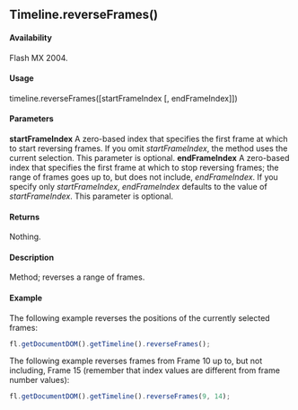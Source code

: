 ## Timeline.reverseFrames()

#### Availability

Flash MX 2004.

#### Usage

timeline.reverseFrames(\[startFrameIndex \[, endFrameIndex\]\])

#### Parameters

**startFrameIndex** A zero-based index that specifies the first frame at which to start reversing frames. If you omit
*startFrameIndex*, the method uses the current selection. This parameter is optional.
**endFrameIndex** A zero-based index that specifies the first frame at which to stop reversing frames; the range of frames goes up to, but does not include, *endFrameIndex*. If you specify only *startFrameIndex*, *endFrameIndex* defaults to the value of *startFrameIndex*. This parameter is optional.

#### Returns

Nothing.

#### Description

Method; reverses a range of frames.

#### Example

The following example reverses the positions of the currently selected frames:

```javascript
fl.getDocumentDOM().getTimeline().reverseFrames();
```

The following example reverses frames from Frame 10 up to, but not including, Frame 15 (remember that index values are different from frame number values):

```javascript
fl.getDocumentDOM().getTimeline().reverseFrames(9, 14);
```
